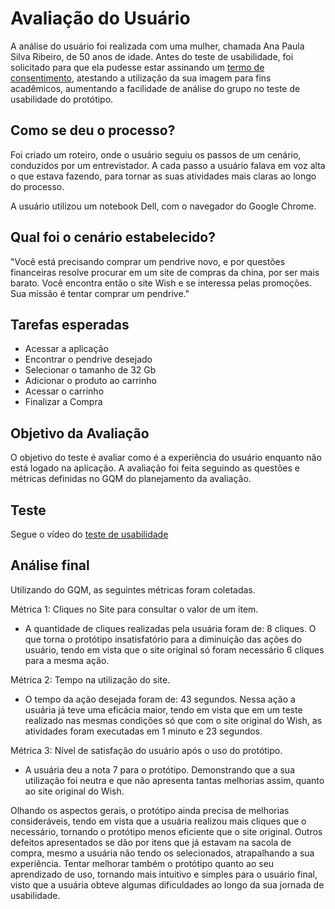 # Avaliação do Usuário

A análise do usuário foi realizada com uma mulher, chamada Ana Paula Silva Ribeiro, de 50 anos de idade. Antes do teste de usabilidade, foi solicitado para que ela pudesse estar assinando um [termo de consentimento](https://drive.google.com/file/d/1bHBqxLzp0TBGV4-AX2YELJjxvKImA47v/view?usp=sharing), atestando a utilização da sua imagem para fins acadêmicos, aumentando a facilidade de análise do grupo no teste de usabilidade do protótipo.


## Como se deu o processo?

Foi criado um roteiro, onde o usuário seguiu os passos de um cenário, conduzidos por um entrevistador. A cada passo a usuário falava em voz alta o que estava fazendo, para tornar as suas atividades mais claras ao longo do processo.

A usuário utilizou um notebook Dell, com o navegador do Google Chrome.

## Qual foi o cenário estabelecido?

"Você está precisando comprar um pendrive novo, e por questões financeiras resolve procurar em um site de compras da china, por ser mais barato. Você encontra então o site Wish e se interessa pelas promoções. Sua missão é tentar comprar um pendrive."

## Tarefas esperadas

- Acessar a aplicação
- Encontrar o pendrive desejado
- Selecionar o tamanho de 32 Gb
- Adicionar o produto ao carrinho
- Acessar o carrinho
- Finalizar a Compra

## Objetivo da Avaliação

O objetivo do teste é avaliar como é a experiência do usuário enquanto não está logado na aplicação. A avaliação foi feita seguindo as questões e métricas definidas no GQM do planejamento da avaliação.

## Teste

Segue o vídeo do [teste de usabilidade](https://drive.google.com/file/d/1Kja7akPSrfxXWfqU-AnO4xLnzNm_TBK4/view?usp=sharing)

## Análise final

Utilizando do GQM, as seguintes métricas foram coletadas.

Métrica 1: Cliques no Site para consultar o valor de um item.

- A quantidade de cliques realizadas pela usuária foram de: 8 cliques. O que torna o protótipo insatisfatório para a diminuição das ações do usuário, tendo em vista que o site original só foram necessário 6 cliques para a mesma ação.

Métrica 2: Tempo na utilização do site.

- O tempo da ação desejada foram de: 43 segundos. Nessa ação a usuária já teve uma eficácia maior, tendo em vista que em um teste realizado nas mesmas condições só que com o site original do Wish, as atividades foram executadas em 1 minuto e 23 segundos.

Métrica 3: Nível de satisfação do usuário após o uso do protótipo.

- A usuária deu a nota 7 para o protótipo. Demonstrando que a sua utilização foi neutra e que não apresenta tantas melhorias assim, quanto ao site original do Wish.

Olhando os aspectos gerais, o protótipo ainda precisa de melhorias consideráveis, tendo em vista que a usuária realizou mais cliques que o necessário, tornando o protótipo menos eficiente que o site original. Outros defeitos apresentados se dão por itens que já estavam na sacola de compra, mesmo a usuária não tendo os selecionados, atrapalhando a sua experiência. Tentar melhorar também o protótipo quanto ao seu aprendizado de uso, tornando mais intuitivo e simples para o usuário final, visto que a usuária obteve algumas dificuldades ao longo da sua jornada de usabilidade.   